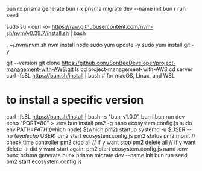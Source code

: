 bun rx prisma generate
bun r x prisma migrate dev --name init
bun r run seed

sudo su -
curl -o- https://raw.githubusercontent.com/nvm-sh/nvm/v0.39.7/install.sh | bash

. ~/.nvm/nvm.sh
nvm install node
sudo yum update -y
sudo yum install git -y

git --version
git clone https://github.com/SonBeoDeveloper/project-management-with-AWS.git
ls
cd project-management-with-AWS
cd server
curl -fsSL https://bun.sh/install | bash # for macOS, Linux, and WSL
# to install a specific version
curl -fsSL https://bun.sh/install | bash -s "bun-v1.0.0"
bun i
bun run dev
echo "PORT=80" > .env
bun install pm2 -g
nano ecosystem.config.js
sudo env PATH=$PATH:$(which node) $(which pm2) startup systemd -u $USER --hp $(eval echo ~$USER)
pm2 start ecosystem.config.js
pm2 status
pm2 monit // check time controller
pm2 stop all // if y want stop 
pm2 delete all // if y want delete -> did y want start again:  pm2 start ecosystem.config.js
nano .env
bunx prisma generate
bunx prisma migrate dev --name init
bun run seed
pm2 start ecosystem.config.js